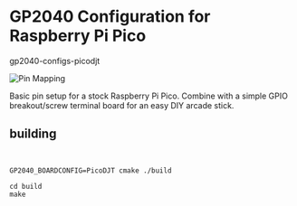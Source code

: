 # GP2040 Configuration for Raspberry Pi Pico

gp2040-configs-picodjt

![Pin Mapping](assets/PinMapping.png)

Basic pin setup for a stock Raspberry Pi Pico. Combine with a simple GPIO breakout/screw terminal board for an easy DIY arcade stick.


## building


```shell


GP2040_BOARDCONFIG=PicoDJT cmake ./build

cd build
make

```
